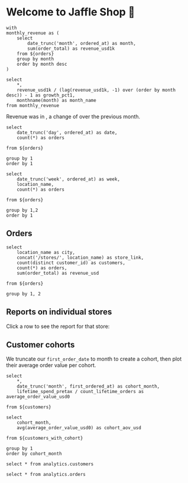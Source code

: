 # Welcome to Jaffle Shop 🥪

```monthly_revenue
with
monthly_revenue as (
    select 
        date_trunc('month', ordered_at) as month,
        sum(order_total) as revenue_usd1k
    from ${orders}
    group by month
    order by month desc
)

select 
    *,
    revenue_usd1k / (lag(revenue_usd1k, -1) over (order by month desc)) - 1 as growth_pct1,
    monthname(month) as month_name
from monthly_revenue
```

<BigValue
    data={monthly_revenue}
    value=revenue_usd1k
    comparison=growth_pct1
    title="Monthly Revenue"
    comparisonTitle="vs. prev. month"
/>

Revenue was <Value data={monthly_revenue} column=revenue_usd1k/> in <Value data={monthly_revenue} column=month_name/>, a change of <Value data={monthly_revenue} column=growth_pct1/> over the previous month.


```orders_per_day
select
    date_trunc('day', ordered_at) as date,
    count(*) as orders

from ${orders}

group by 1
order by 1
```

```orders_per_week
select
    date_trunc('week', ordered_at) as week,
    location_name,
    count(*) as orders

from ${orders}

group by 1,2
order by 1
```

## Orders

<LineChart
    data={orders_per_day}
    x=date
    y=orders
    yAxisTitle="orders per day"
    title="Orders per Day"
/>

<AreaChart
    data={orders_per_week}
    x=week
    y=orders
    yAxisTitle="orders per week"
    series=location_name
    title="Weekly Orders by Store Location"
/>

```revenue_per_city
select
    location_name as city,
    concat('/stores/', location_name) as store_link,
    count(distinct customer_id) as customers,
    count(*) as orders,
    sum(order_total) as revenue_usd

from ${orders}

group by 1, 2
```

## Reports on individual stores
Click a row to see the report for that store:
<DataTable data={revenue_per_city} link=store_link/>


## Customer cohorts
We truncate our `first_order_date` to month to create a cohort, then plot their average order value per cohort.

```customers_with_cohort
select
    *,
    date_trunc('month', first_ordered_at) as cohort_month,
    lifetime_spend_pretax / count_lifetime_orders as average_order_value_usd0

from ${customers}
```

```cohorts_aov
select
    cohort_month,
    avg(average_order_value_usd0) as cohort_aov_usd

from ${customers_with_cohort}

group by 1
order by cohort_month
```

<BarChart
    data={cohorts_aov}
    x=cohort_month
    y=cohort_aov_usd
    yAxisTitle="average order value"
    xAxisTitle="Monthly Cohort"
    title="Customer AOV by first month cohort"
/>

<Histogram
    data={customers_with_cohort}
    x=average_order_value_usd0
    title="Distribution of AOVs"
    subtitle="Customer count"
    xAxisTitle=true
/>

```customers
select * from analytics.customers
```

```orders
select * from analytics.orders
```